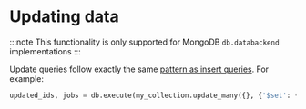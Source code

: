 # Updating data

:::note
This functionality is only supported for MongoDB `db.databackend` implementations
:::

Update queries follow exactly the same [pattern as insert queries](./basic_insertion). For example:

```python
updated_ids, jobs = db.execute(my_collection.update_many({}, {'$set': {'brand': 'Adidas'}}))
```